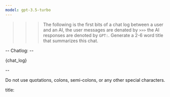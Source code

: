```yaml
---
model: gpt-3.5-turbo
---
```


>>> The following is the first bits of a chat log between a user and an AI, the user messages are denated by `>>>` the AI responses are denoted by `GPT:`. Generate a 2-6 word title that summarizes this chat. 

-- Chatlog: --

{chat_log}

--

Do not use quotations, colons, semi-colons, or any other special characters.

title:
